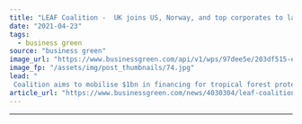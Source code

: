 ```yaml
---
title: "LEAF Coalition -  UK joins US, Norway, and top corporates to launch $1bn tropical forest protection drive"
date: "2021-04-23"
tags: 
  - business green
source: "business green"
image_url: "https://www.businessgreen.com/api/v1/wps/97dee5e/203df515-ee7a-4a8d-ae73-6d9db8f52af6/7/iStock-115959126-185x114.jpg"
image_fp: "/assets/img/post_thumbnails/74.jpg"
lead: "
 Coalition aims to mobilise $1bn in financing for tropical forest protection and restoration and provide a standardised and verified way for corporates to deliver climate finance ..."
article_url: "https://www.businessgreen.com/news/4030304/leaf-coalition-uk-joins-us-norway-corporates-launch-usd1bn-tropical-forest-protection-drive"
---
```


---
